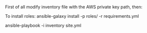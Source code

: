 First of all modify inventory file with the AWS private key path, then:


To install roles:
ansible-galaxy install -p roles/ -r requirements.yml

ansible-playbook -i inventory site.yml

